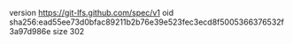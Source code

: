 version https://git-lfs.github.com/spec/v1
oid sha256:ead55ee73d0bfac89211b2b76e39e523fec3ecd8f5005366376532f3a97d986e
size 302
